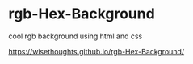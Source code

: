 # rgb-Hex-Background

cool rgb background using html and css

https://wisethoughts.github.io/rgb-Hex-Background/
